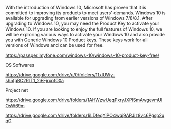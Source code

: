 With the introduction of Windows 10, Microsoft has proven that it is committed to improving its products to meet users' demands.
Windows 10 is available for upgrading from earlier versions of Windows 7/8/8.1. After upgrading to Windows 10, you may need the Product Key to activate your Windows 10.
If you are looking to enjoy the full features of Windows 10, we will be exploring various ways to activate your Windows 10 and also provide you with Generic Windows 10 Product keys.
These keys work for all versions of Windows and can be used for free.

https://passper.imyfone.com/windows-10/windows-10-product-key-free/

OS Softwares

https://drive.google.com/drive/u/0/folders/11xIUWy-sh5fgBC2RIT1_2iEFjrxpf0Xa

Project net

https://drive.google.com/drive/folders/1AHWzwUeqPxryJXPlSmAwgevmUIOsW69m


https://drive.google.com/drive/folders/1iLDfegYlPO4wqj9ARJiz8vc6Pgsp2uqG
